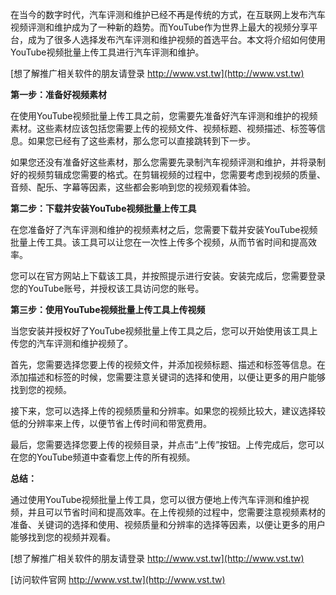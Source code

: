 在当今的数字时代，汽车评测和维护已经不再是传统的方式，在互联网上发布汽车视频评测和维护成为了一种新的趋势。而YouTube作为世界上最大的视频分享平台，成为了很多人选择发布汽车评测和维护视频的首选平台。本文将介绍如何使用YouTube视频批量上传工具进行汽车评测和维护。

[想了解推广相关软件的朋友请登录 http://www.vst.tw](http://www.vst.tw)

**第一步：准备好视频素材**

在使用YouTube视频批量上传工具之前，您需要先准备好汽车评测和维护的视频素材。这些素材应该包括您需要上传的视频文件、视频标题、视频描述、标签等信息。如果您已经有了这些素材，那么您可以直接跳转到下一步。

如果您还没有准备好这些素材，那么您需要先录制汽车视频评测和维护，并将录制好的视频剪辑成您需要的格式。在剪辑视频的过程中，您需要考虑到视频的质量、音频、配乐、字幕等因素，这些都会影响到您的视频观看体验。

**第二步：下载并安装YouTube视频批量上传工具**

在您准备好了汽车评测和维护的视频素材之后，您需要下载并安装YouTube视频批量上传工具。该工具可以让您在一次性上传多个视频，从而节省时间和提高效率。

您可以在官方网站上下载该工具，并按照提示进行安装。安装完成后，您需要登录您的YouTube账号，并授权该工具访问您的账号。

**第三步：使用YouTube视频批量上传工具上传视频**

当您安装并授权好了YouTube视频批量上传工具之后，您可以开始使用该工具上传您的汽车评测和维护视频了。

首先，您需要选择您要上传的视频文件，并添加视频标题、描述和标签等信息。在添加描述和标签的时候，您需要注意关键词的选择和使用，以便让更多的用户能够找到您的视频。

接下来，您可以选择上传的视频质量和分辨率。如果您的视频比较大，建议选择较低的分辨率来上传，以便节省上传时间和带宽费用。

最后，您需要选择您要上传的视频目录，并点击“上传”按钮。上传完成后，您可以在您的YouTube频道中查看您上传的所有视频。

**总结：**

通过使用YouTube视频批量上传工具，您可以很方便地上传汽车评测和维护视频，并且可以节省时间和提高效率。在上传视频的过程中，您需要注意视频素材的准备、关键词的选择和使用、视频质量和分辨率的选择等因素，以便让更多的用户能够找到您的视频并观看。

[想了解推广相关软件的朋友请登录 http://www.vst.tw](http://www.vst.tw)


[访问软件官网 http://www.vst.tw](http://www.vst.tw)
